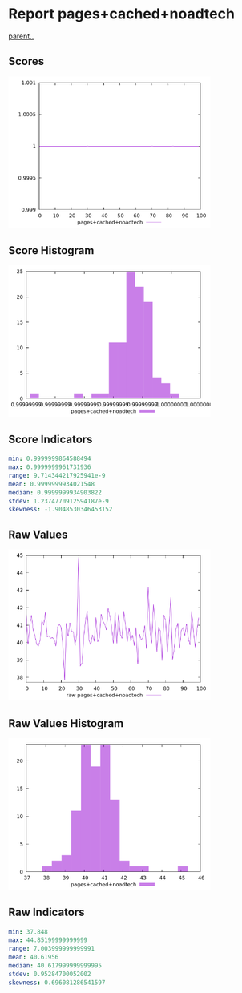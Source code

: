 # Report pages+cached+noadtech

[parent..](./..)  


## Scores

![score](./score.png)  

## Score Histogram

![hist](./hist.png)  

## Score Indicators

```yaml
min: 0.9999999864588494
max: 0.9999999961731936
range: 9.714344217925941e-9
mean: 0.9999999934021548
median: 0.9999999934903822
stdev: 1.2374770912594187e-9
skewness: -1.9048530346453152

```

## Raw Values

![raw](./raw.png)  

## Raw Values Histogram

![raw hist](./raw_hist.png)  

## Raw Indicators

```yaml
min: 37.848
max: 44.85199999999999
range: 7.003999999999991
mean: 40.61956
median: 40.617999999999995
stdev: 0.95284700052002
skewness: 0.696081286541597

```

<style>
  img {
    max-width: 80%;
  }
</style>
      
